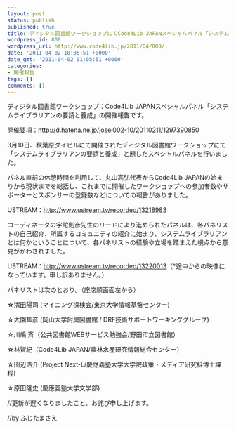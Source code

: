 ```yaml
---
layout: post
status: publish
published: true
title: ディジタル図書館ワークショップにてCode4Lib JAPANスペシャルパネル「システムライブラリアンの要請と養成」を開催しました！（３月１０日））
wordpress_id: 800
wordpress_url: http://www.code4lib.jp/2011/04/800/
date: '2011-04-02 10:05:51 +0000'
date_gmt: '2011-04-02 01:05:51 +0000'
categories:
- 開催報告
tags: []
comments: []
---
```

<div class="section">
<p>ディジタル図書館ワークショップ：Code4Lib JAPANスペシャルパネル「システムライブラリアンの要請と養成」の開催報告です。</p>
<p>開催要項：<a href="http://d.hatena.ne.jp/josei002-10/20110211/1297390850" target="_blank">http://d.hatena.ne.jp/josei002-10/20110211/1297390850</a></p>
<p>3月10日、秋葉原ダイビルにて開催されたディジタル図書館ワークショップにて「システムライブラリアンの要請と養成」と題したスペシャルパネルを行いました。</p>
<p>パネル直前の休憩時間を利用して、丸山高弘代表からCode4Lib JAPANの始まりから現状までを総括し、これまでに開催したワークショップへの参加者数やサポーターとスポンサーの登録数などについての報告がありました。</p>
<p>USTREAM：<a href="http://www.ustream.tv/recorded/13218983" target="_blank">http://www.ustream.tv/recorded/13218983</a></p>
<p>コーディネータの宇陀則彦先生のリードにより進められたパネルは、各パネリストの自己紹介、所属するコミュニティの紹介に始まり、システムライブラリアンとは何かということについて、各パネリストの経験や立場を踏まえた視点から意見がかわされました。</p>
<p>USTREAM：<a href="http://www.ustream.tv/recorded/13220013" target="_blank">http://www.ustream.tv/recorded/13220013</a>（*途中からの映像になっています。申し訳ありません。）</p>
<p>パネリストは次のとおり。（座席順画面左から）</p>
<p>☆清田陽司 (マイニング探検会/東京大学情報基盤センター)</p>
<p>☆大園隼彦 (岡山大学附属図書館 / DRF技術サポートワーキンググループ)</p>
<p>☆川嶋 斉（公共図書館WEBサービス勉強会/野田市立図書館）</p>
<p>☆林賢紀（Code4Lib JAPAN/農林水産研究情報総合センター）</p>
<p>☆田辺浩介 (Project Next-L/慶應義塾大学大学院政策・メディア研究科博士課程)</p>
<p>☆原田隆史 (慶應義塾大学文学部)</p>
<p>//更新が遅くなりましたこと、お詫び申し上げます。</p>
<p>//by ふじたまさえ</p>
</div>

